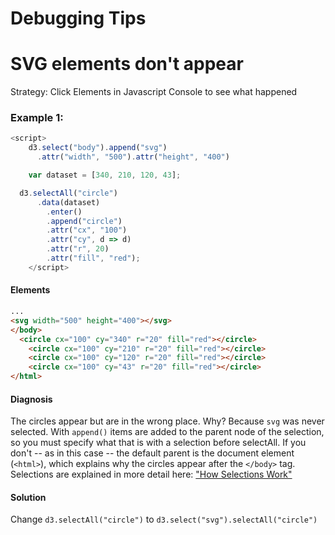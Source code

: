 Debugging Tips
================

SVG elements don't appear
=======
Strategy: Click Elements in Javascript Console to see what happened

### Example 1:
``` js
<script>
	d3.select("body").append("svg")
	  .attr("width", "500").attr("height", "400")

	var dataset = [340, 210, 120, 43];

  d3.selectAll("circle")
	  .data(dataset)
		.enter()
		.append("circle")
		.attr("cx", "100")
		.attr("cy", d => d)
		.attr("r", 20)
		.attr("fill", "red");
	</script>
```

#### Elements
``` html
...
<svg width="500" height="400"></svg>
</body>
  <circle cx="100" cy="340" r="20" fill="red"></circle>
	<circle cx="100" cy="210" r="20" fill="red"></circle>
	<circle cx="100" cy="120" r="20" fill="red"></circle>
	<circle cx="100" cy="43" r="20" fill="red"></circle>
</html>
```

#### Diagnosis
The circles appear but are in the wrong place. Why? Because `svg` was never selected. With `append()` items are added to the parent node of the selection, so you must specify what that is with a selection before selectAll. If you don't -- as in this case -- the default parent is the document element (`<html>`), which explains why the circles appear after the `</body>` tag. Selections are explained in more detail here: ["How Selections Work"](https://bost.ocks.org/mike/selection/)

#### Solution
Change `d3.selectAll("circle")` to `d3.select("svg").selectAll("circle")`
